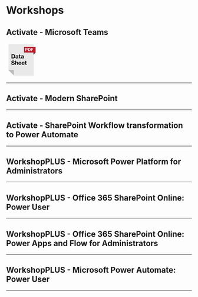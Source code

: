 # Workshops
## Activate - Microsoft Teams
![Datasheet icon](https://github.com/timmayo/workshops/blob/main/datasheet.png)
***
## Activate - Modern SharePoint

***
## Activate - SharePoint Workflow transformation to Power Automate

***
## WorkshopPLUS - Microsoft Power Platform for Administrators

***
## WorkshopPLUS - Office 365 SharePoint Online: Power User

***
## WorkshopPLUS - Office 365 SharePoint Online: Power Apps and Flow for Administrators

***
## WorkshopPLUS - Microsoft Power Automate: Power User

***
